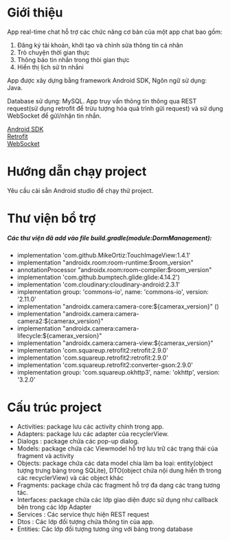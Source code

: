 # Giới thiệu

App real-time chat hỗ trợ các chức năng cơ bản của một app chat bao gồm:
1. Đăng ký tài khoản, khởi tạo và chỉnh sửa thông tin cá nhân
2. Trò chuyện thời gian thực
3. Thông báo tin nhắn trong thòi gian thực
4. Hiển thị lịch sử tn nhắni

App được xây dựng bằng framework Android SDK, Ngôn ngữ sử dụng: Java. 

Database sử dụng: MySQL. App truy vấn thông tin thông qua REST request(sử dụng retrofit để trừu tượng hóa quá trình gửi request) và sử dụng WebSocket để gửi/nhận tin nhắn.

[Android SDK](https://vi.wikipedia.org/wiki/Android_SDK)  
[Retrofit](https://square.github.io/retrofit/)  
[WebSocket](https://en.wikipedia.org/wiki/WebSocket)  

# Hướng dẫn chạy project
Yêu cầu cài sẵn Android studio để chạy thử project.
# Thư viện bổ trợ
##### Các thư viện đã add vào file build.gradle(module:DormManagement):
* implementation 'com.github.MikeOrtiz:TouchImageView:1.4.1'
* implementation "androidx.room:room-runtime:$room_version"
* annotationProcessor "androidx.room:room-compiler:$room_version"
* implementation 'com.github.bumptech.glide:glide:4.14.2')
* implementation 'com.cloudinary:cloudinary-android:2.3.1'
* implementation group: 'commons-io', name: 'commons-io', version: '2.11.0'
* implementation "androidx.camera:camera-core:${camerax_version}" ()
* implementation "androidx.camera:camera-camera2:${camerax_version}"
* implementation "androidx.camera:camera-lifecycle:${camerax_version}"
* implementation "androidx.camera:camera-view:${camerax_version}"
* implementation 'com.squareup.retrofit2:retrofit:2.9.0'
* implementation 'com.squareup.retrofit2:retrofit:2.9.0'
* implementation 'com.squareup.retrofit2:converter-gson:2.9.0'
* implementation group: 'com.squareup.okhttp3', name: 'okhttp', version: '3.2.0'

# Cấu trúc project
* Activities: package lưu các activity chính trong app.
* Adapters: package lưu các adapter của recyclerView.
* Dialogs : package chứa các pop-up dialog.
* Models: package chứa các Viewmodel hỗ trợ lưu trữ các trạng thái của fragment và activity
* Objects: package chứa các data model chia làm ba loại: entity(object tượng trưng bảng trong SQLite), DTO(object chứa nội dung hiển th trong các recyclerView) và các object khác
* Fragments: package chứa các fragment hỗ trợ đa dạng các trang tương tác.
* Interfaces: package chứa các lớp giao diện được sử dụng như callback bên trong các lớp Adapter
* Services : Các service thực hiện REST request
* Dtos : Các lớp đối tượng chứa thông tin của app.
* Entities: Các lớp đối tượng tương ứng với bảng trong database
